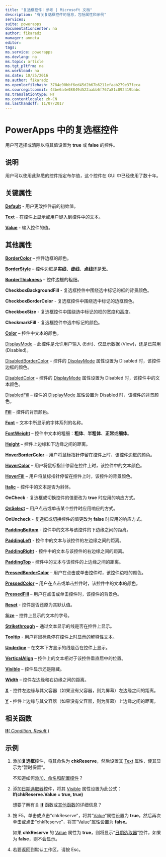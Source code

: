```yaml
---
title: "复选框控件：参考 | Microsoft 文档"
description: "有关复选框控件的信息，包括属性和示例"
services: 
suite: powerapps
documentationcenter: na
author: fikaradz
manager: anneta
editor: 
tags: 
ms.service: powerapps
ms.devlang: na
ms.topic: article
ms.tgt_pltfrm: na
ms.workload: na
ms.date: 10/25/2016
ms.author: fikaradz
ms.openlocfilehash: 3784e90bbf6ed45d2b67b6211efaab279e37feca
ms.sourcegitcommit: 43be6a4e08849d522aabb6f767a81c092419babc
ms.translationtype: HT
ms.contentlocale: zh-CN
ms.lasthandoff: 11/07/2017
---
```

# <a name="check-box-control-in-powerapps"></a>PowerApps 中的复选框控件
用户可选择或清除以将其值设置为 **true** 或 **false** 的控件。

## <a name="description"></a>说明
用户可以使用此熟悉的控件指定布尔值，这个控件在 GUI 中已经使用了数十年。

## <a name="key-properties"></a>关键属性
**[Default](properties-core.md)** - 用户更改控件前的初始值。

**[Text](properties-core.md)** – 在控件上显示或用户键入到控件中的文本。

**[Value](properties-core.md)** - 输入控件的值。

## <a name="additional-properties"></a>其他属性
**[BorderColor](properties-color-border.md)** – 控件边框的颜色。

**[BorderStyle](properties-color-border.md)** – 控件边框是**实线**、**虚线**、**点线**还是**无**。

**[BorderThickness](properties-color-border.md)** – 控件边框的粗细。

**CheckboxBackgroundFill** - 复选框控件中围绕选中标记的框的背景颜色。

**CheckboxBorderColor** - 复选框控件中围绕选中标记的边框颜色。

**CheckboxSize** - 复选框控件中围绕选中标记的框的宽度和高度。

**CheckmarkFill** - 复选框控件中选中标记的颜色。

**[Color](properties-color-border.md)** – 控件中文本的颜色。

[DisplayMode](properties-core.md) – 此控件是允许用户输入 (Edit)、仅显示数据 (View)，还是已禁用 (Disabled)。

[DisabledBorderColor](properties-color-border.md) – 控件的 [DisplayMode](properties-core.md) 属性设置为 Disabled 时，该控件边框的颜色。

[DisabledColor](properties-color-border.md) – 控件的 [DisplayMode](properties-core.md) 属性设置为 Disabled 时，该控件中的文本颜色。

[DisabledFill](properties-color-border.md) – 控件的 [DisplayMode](properties-core.md) 属性设置为 Disabled 时，该控件的背景颜色。

**[Fill](properties-color-border.md)** – 控件的背景颜色。

**[Font](properties-text.md)** – 文本中所显示的字体系列的名称。

**[FontWeight](properties-text.md)** – 控件中文本的粗细：**粗体**、**半粗体**、**正常**或**细体**。

**[Height](properties-size-location.md)** – 控件上边缘和下边缘之间的距离。

**[HoverBorderColor](properties-color-border.md)** – 用户将鼠标指针停留在控件上时，该控件边框的颜色。

**[HoverColor](properties-color-border.md)** – 用户将鼠标指针停留在控件上时，该控件中的文本颜色。

**[HoverFill](properties-color-border.md)** – 用户将鼠标指针停留在控件上时，该控件的背景颜色。

**[Italic](properties-text.md)** – 控件中的文本是否为斜体。

**OnCheck** - 复选框或切换控件的值更改为 **true** 时应用的响应方式。

**[OnSelect](properties-core.md)** – 用户点击或单击某个控件时应用响应的方式。

**OnUncheck** - 复选框或切换控件的值更改为 **false** 时应用的响应方式。

**[PaddingBottom](properties-size-location.md)** - 控件中的文本与该控件的下边缘之间的距离。

**[PaddingLeft](properties-size-location.md)** - 控件中的文本与该控件的左边缘之间的距离。

**[PaddingRight](properties-size-location.md)** - 控件中的文本与该控件的右边缘之间的距离。

**[PaddingTop](properties-size-location.md)** - 控件中的文本与该控件的上边缘之间的距离。

**[PressedBorderColor](properties-color-border.md)** – 用户在点击或单击控件时，该控件边框的颜色。

**[PressedColor](properties-color-border.md)** – 用户在点击或单击控件时，该控件中的文本的颜色。

**[PressedFill](properties-color-border.md)** – 用户在点击或单击控件时，该控件的背景色。

**[Reset](properties-core.md)** - 控件是否还原为其默认值。

**[Size](properties-text.md)** – 控件上显示的文本的字号。

**[Strikethrough](properties-text.md)** – 通过文本显示的线是否在控件上显示。

**[Tooltip](properties-core.md)** - 用户将鼠标悬停在控件上时显示的解释性文本。

**[Underline](properties-text.md)** – 在文本下方显示的线是否在控件上显示。

**[VerticalAlign](properties-text.md)** – 控件上的文本相对于该控件垂直居中的位置。

**[Visible](properties-core.md)** – 控件显示还是隐藏。

**[Width](properties-size-location.md)** – 控件左边缘和右边缘之间的距离。

**[X](properties-size-location.md)** - 控件左边缘与其父容器（如果没有父容器，则为屏幕）左边缘之间的距离。

**[Y](properties-size-location.md)** - 控件上边缘与其父容器（如果没有父容器，则为屏幕）上边缘之间的距离。

## <a name="related-functions"></a>相关函数
[**If**( *Condition*, *Result* )](../functions/function-if.md)

## <a name="example"></a>示例
1. 添加**复选框**控件，将其命名为 **chkReserve**，然后设置其 [Text](properties-core.md) 属性，使其显示为“暂时保留”。
   
    不知道如何[添加、命名和配置控件](../add-configure-controls.md)？
2. 添加[日期选取器](control-date-picker.md)控件，将其 [Visible](properties-core.md) 属性设置为此公式：
   <br>**If(chkReserve.Value = true, true)**
   
    想要了解有关 **[If](../functions/function-if.md)** 函数或[其他函数](../formula-reference.md)的详细信息？
3. 按 F5，单击或点击“chkReserve”，将其“[Value](properties-core.md)”属性设置为 **true**，然后再次单击或点击“chkReserve”，将其“[Value](properties-core.md)”属性设置为 **false**。
   
    如果 **chkReserve** 的 [Value](properties-core.md) 属性为 **true**，则将显示“[日期选取器](control-date-picker.md)”控件，如果为 **false**，则不会显示。
4. 若要返回到默认工作区，请按 Esc。

